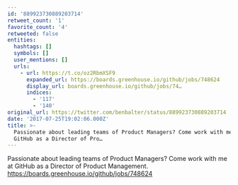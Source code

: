```yaml
---
id: '889923730889203714'
retweet_count: '1'
favorite_count: '4'
retweeted: false
entities:
  hashtags: []
  symbols: []
  user_mentions: []
  urls:
    - url: https://t.co/oz2RbmXSF9
      expanded_url: https://boards.greenhouse.io/github/jobs/748624
      display_url: boards.greenhouse.io/github/jobs/74…
      indices:
        - '117'
        - '140'
original_url: https://twitter.com/benbalter/status/889923730889203714
date: '2017-07-25T19:02:06.000Z'
title: >-
  Passionate about leading teams of Product Managers? Come work with me at
  GitHub as a Director of Pro…
---
```


Passionate about leading teams of Product Managers? Come work with me at GitHub as a Director of Product Management. https://boards.greenhouse.io/github/jobs/748624